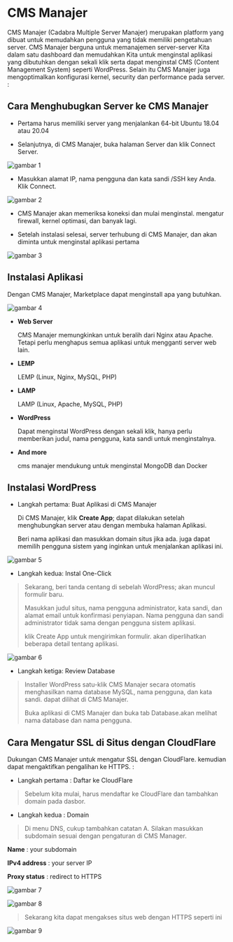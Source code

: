 # CMS Manajer

  CMS Manajer (Cadabra Multiple Server Manajer) merupakan platform yang dibuat untuk memudahkan pengguna yang tidak memiliki pengetahuan server. CMS Manajer berguna untuk memanajemen server-server Kita dalam satu dashboard dan memudahkan Kita untuk menginstal aplikasi yang dibutuhkan dengan sekali klik serta dapat menginstal CMS (Content Management System) seperti WordPress. Selain itu CMS Manajer juga mengoptimalkan konfigurasi kernel, security dan performance pada server. :

## Cara Menghubugkan Server ke CMS Manajer

-   Pertama harus memiliki server yang menjalankan 64-bit Ubuntu 18.04 atau 20.04

-   Selanjutnya, di CMS Manajer, buka halaman Server dan klik Connect Server.

![gambar 1](assets/server.png)

-   Masukkan alamat IP, nama pengguna dan kata sandi /SSH key Anda. Klik Connect.

![gambar 2](assets/ssh.png)

-   CMS Manajer akan memeriksa koneksi dan mulai menginstal. mengatur firewall, kernel optimasi, dan banyak lagi.

-   Setelah instalasi selesai, server terhubung di CMS Manajer, dan akan diminta untuk menginstal aplikasi pertama  

![gambar 3](assets/karnel.png)

## Instalasi Aplikasi

  Dengan CMS Manajer, Marketplace dapat menginstall apa yang butuhkan.

![gambar 4](assets/instal.png)

-   **Web Server**

    CMS Manajer memungkinkan untuk beralih dari Nginx atau Apache. Tetapi perlu menghapus semua aplikasi untuk mengganti server web lain.

-   **LEMP**

    LEMP (Linux, Nginx, MySQL, PHP)

-   **LAMP**

    LAMP (Linux, Apache, MySQL, PHP)

-   **WordPress**

    Dapat menginstal WordPress dengan sekali klik, hanya perlu memberikan judul, nama pengguna, kata sandi untuk menginstalnya.

-   **And more**

    cms manajer mendukung untuk menginstal MongoDB dan Docker

## Instalasi WordPress

-   Langkah pertama: Buat Aplikasi di CMS Manajer

    Di CMS Manajer, klik **Create App**; dapat dilakukan setelah menghubungkan server atau dengan membuka halaman Aplikasi.

    Beri nama aplikasi dan masukkan domain situs jika ada. juga dapat memilih pengguna sistem yang inginkan untuk menjalankan aplikasi ini.

![gambar 5](assets/wp1.png)

-   Langkah kedua: Instal One-Click

> Sekarang, beri tanda centang di sebelah WordPress; akan muncul formulir baru.
>
> Masukkan judul situs, nama pengguna administrator, kata sandi, dan alamat email untuk konfirmasi penyiapan. Nama pengguna dan sandi administrator tidak sama dengan pengguna sistem aplikasi.
>
> klik Create App untuk mengirimkan formulir. akan diperlihatkan beberapa detail tentang aplikasi.

![gambar 6](assets/wp2.png)

-   Langkah ketiga: Review Database

> Installer WordPress satu-klik CMS Manajer secara otomatis menghasilkan nama database MySQL, nama pengguna, dan kata sandi. dapat dilihat di CMS Manajer.
>
> Buka aplikasi di CMS Manajer dan buka tab Database.akan melihat nama database dan nama pengguna.  

## Cara Mengatur SSL di Situs dengan CloudFlare

  Dukungan CMS Manajer untuk mengatur SSL dengan CloudFlare. kemudian dapat mengaktifkan pengalihan ke HTTPS. :

-   Langkah pertama : Daftar ke CloudFlare

> Sebelum kita mulai, harus mendaftar ke CloudFlare dan tambahkan domain pada dasbor.

-   Langkah kedua : Domain

> Di menu DNS, cukup tambahkan catatan A. Silakan masukkan subdomain sesuai dengan pengaturan di CMS Manager.

**Name** : your subdomain

**IPv4 address** : your server IP

**Proxy status** : redirect to HTTPS

![gambar 7](assets/name.png)

![gambar 8](assets/ip.png)

> Sekarang kita dapat mengakses situs web dengan HTTPS seperti ini

![gambar 9](assets/https.png)
